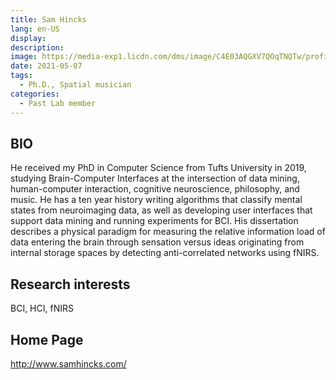 ```yaml
---
title: Sam Hincks
lang: en-US
display: 
description: 
image: https://media-exp1.licdn.com/dms/image/C4E03AQGXV7QOqTNQTw/profile-displayphoto-shrink_200_200/0/1573062096606?e=1627516800&v=beta&t=jMZJ8U9lrdXe8CIZuRK0NPgjRuHXlSwPQQeu2fO8WnI
date: 2021-05-07
tags:
  - Ph.D., Spatial musician
categories:
  - Past Lab member
--- 
```


## BIO
He received my PhD in Computer Science from Tufts University in 2019, studying Brain-Computer Interfaces at the intersection of data mining, human-computer interaction, cognitive neuroscience, philosophy, and music. He has a ten year history writing algorithms that classify mental states from neuroimaging data, as well as developing user interfaces that support data mining and running experiments for BCI. His dissertation describes a physical paradigm for measuring the relative information load of data entering the brain through sensation versus ideas originating from internal storage spaces by detecting anti-correlated networks using fNIRS.



## Research interests
BCI, HCI, fNIRS

## Home Page
http://www.samhincks.com/

